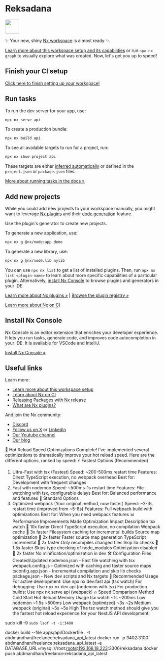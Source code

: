 # Reksadana

<a alt="Nx logo" href="https://nx.dev" target="_blank" rel="noreferrer"><img src="https://raw.githubusercontent.com/nrwl/nx/master/images/nx-logo.png" width="45"></a>

✨ Your new, shiny [Nx workspace](https://nx.dev) is almost ready ✨.

[Learn more about this workspace setup and its capabilities](https://nx.dev/nx-api/node?utm_source=nx_project&amp;utm_medium=readme&amp;utm_campaign=nx_projects) or run `npx nx graph` to visually explore what was created. Now, let's get you up to speed!

## Finish your CI setup

[Click here to finish setting up your workspace!](https://cloud.nx.app/connect/OZjEMQagCt)


## Run tasks

To run the dev server for your app, use:

```sh
npx nx serve api
```

To create a production bundle:

```sh
npx nx build api
```

To see all available targets to run for a project, run:

```sh
npx nx show project api
```

These targets are either [inferred automatically](https://nx.dev/concepts/inferred-tasks?utm_source=nx_project&utm_medium=readme&utm_campaign=nx_projects) or defined in the `project.json` or `package.json` files.

[More about running tasks in the docs &raquo;](https://nx.dev/features/run-tasks?utm_source=nx_project&utm_medium=readme&utm_campaign=nx_projects)

## Add new projects

While you could add new projects to your workspace manually, you might want to leverage [Nx plugins](https://nx.dev/concepts/nx-plugins?utm_source=nx_project&utm_medium=readme&utm_campaign=nx_projects) and their [code generation](https://nx.dev/features/generate-code?utm_source=nx_project&utm_medium=readme&utm_campaign=nx_projects) feature.

Use the plugin's generator to create new projects.

To generate a new application, use:

```sh
npx nx g @nx/node:app demo
```

To generate a new library, use:

```sh
npx nx g @nx/node:lib mylib
```

You can use `npx nx list` to get a list of installed plugins. Then, run `npx nx list <plugin-name>` to learn about more specific capabilities of a particular plugin. Alternatively, [install Nx Console](https://nx.dev/getting-started/editor-setup?utm_source=nx_project&utm_medium=readme&utm_campaign=nx_projects) to browse plugins and generators in your IDE.

[Learn more about Nx plugins &raquo;](https://nx.dev/concepts/nx-plugins?utm_source=nx_project&utm_medium=readme&utm_campaign=nx_projects) | [Browse the plugin registry &raquo;](https://nx.dev/plugin-registry?utm_source=nx_project&utm_medium=readme&utm_campaign=nx_projects)


[Learn more about Nx on CI](https://nx.dev/ci/intro/ci-with-nx#ready-get-started-with-your-provider?utm_source=nx_project&utm_medium=readme&utm_campaign=nx_projects)

## Install Nx Console

Nx Console is an editor extension that enriches your developer experience. It lets you run tasks, generate code, and improves code autocompletion in your IDE. It is available for VSCode and IntelliJ.

[Install Nx Console &raquo;](https://nx.dev/getting-started/editor-setup?utm_source=nx_project&utm_medium=readme&utm_campaign=nx_projects)

## Useful links

Learn more:

- [Learn more about this workspace setup](https://nx.dev/nx-api/node?utm_source=nx_project&amp;utm_medium=readme&amp;utm_campaign=nx_projects)
- [Learn about Nx on CI](https://nx.dev/ci/intro/ci-with-nx?utm_source=nx_project&utm_medium=readme&utm_campaign=nx_projects)
- [Releasing Packages with Nx release](https://nx.dev/features/manage-releases?utm_source=nx_project&utm_medium=readme&utm_campaign=nx_projects)
- [What are Nx plugins?](https://nx.dev/concepts/nx-plugins?utm_source=nx_project&utm_medium=readme&utm_campaign=nx_projects)

And join the Nx community:
- [Discord](https://go.nx.dev/community)
- [Follow us on X](https://twitter.com/nxdevtools) or [LinkedIn](https://www.linkedin.com/company/nrwl)
- [Our Youtube channel](https://www.youtube.com/@nxdevtools)
- [Our blog](https://nx.dev/blog?utm_source=nx_project&utm_medium=readme&utm_campaign=nx_projects)

🚀 Hot Reload Speed Optimizations Complete!
I've implemented several optimizations to dramatically improve your hot reload speed. Here are the different options, ranked by speed:
⚡ Fastest Options (Recommended)
1. Ultra-Fast with tsx (Fastest)
Speed: ~200-500ms restart time
Features: Direct TypeScript execution, no webpack overhead
Best for: Development with frequent changes
2. Fast with nodemon
Speed: ~500ms-1s restart time
Features: File watching with tsx, configurable delays
Best for: Balanced performance and features
🔧 Standard Options
3. Optimized webpack (Your original method, now faster)
Speed: ~2-3s restart time (improved from ~5-8s)
Features: Full webpack build with optimizations
Best for: When you need webpack features
📊 Performance Improvements Made
Optimization	Impact	Description
tsx watch	🚀 10x faster	Direct TypeScript execution, no compilation
Webpack cache	🚀 3x faster	Filesystem caching for incremental builds
Source map optimization	🚀 2x faster	Faster source map generation
TypeScript incremental	🚀 2x faster	Only recompiles changed files
Skip lib checks	🚀 1.5x faster	Skips type checking of node_modules
Optimization disabled	🚀 2x faster	No minification/optimization in dev
🛠️ Configuration Files Created/Updated
nodemon.json - Fast file watching with tsx
webpack.config.js - Optimized with caching and faster source maps
tsconfig.app.json - Incremental compilation and skip lib checks
package.json - New dev scripts and Nx targets
🎯 Recommended Usage
For active development: Use npx nx dev:fast api (tsx watch)
For debugging: Use npx nx dev api (nodemon with tsx)
For production builds: Use npx nx serve api (webpack)
🔥 Speed Comparison
Method	Cold Start	Hot Reload	Memory Usage
tsx watch	~1s	~200ms	Low
nodemon	~1.5s	~500ms	Low
webpack (optimized)	~3s	~2s	Medium
webpack (original)	~5s	~5s	High
The tsx watch method should give you the fastest hot reload experience for your NestJS API development!


sudo kill -9 `sudo lsof -t -i:3400`


docker build --file apps/api/Dockerfile . -t abdmandhan/freelance:reksadana_api_latest
docker run -p 3402:3100 abdmandhan/freelance:reksadana_api_latest -e DATABASE_URL=mysql://root:root@192.168.18.223:3306/reksadana
docker push abdmandhan/freelance:reksadana_api_latest

